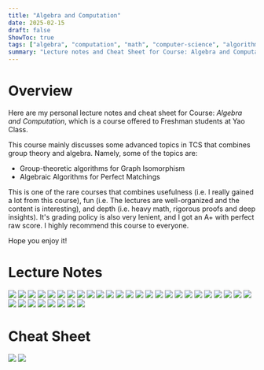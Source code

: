 ```yaml
---
title: "Algebra and Computation"
date: 2025-02-15
draft: false
ShowToc: true
tags: ["algebra", "computation", "math", "computer-science", "algorithm", "group-theory", "category-theory", "abstract-algebra"]
summary: "Lecture notes and Cheat Sheet for Course: Algebra and Computation, which is a course offered to Freshman students at Yao Class. "
---
```

# Overview
Here are my personal lecture notes and cheat sheet for Course: _Algebra and Computation_, which is a course offered to Freshman students at Yao Class. 

This course mainly discusses some advanced topics in TCS that combines group theory and algebra. Namely, some of the topics are:
- Group-theoretic algorithms for Graph Isomorphism
- Algebraic Algorithms for Perfect Matchings

This is one of the rare courses that combines usefulness (i.e. I really gained a lot from this course), fun (i.e. The lectures are well-organized and the content is interesting), and depth (i.e. heavy math, rigorous proofs and deep insights). It's grading policy is also very lenient, and I got an A+ with perfect raw score. I highly recommend this course to everyone.

Hope you enjoy it!

# Lecture Notes

![](../img/AC/1.jpg#center)
![](../img/AC/2.jpg#center)
![](../img/AC/3.jpg#center)
![](../img/AC/4.jpg#center)
![](../img/AC/5.jpg#center)
![](../img/AC/6.jpg#center)
![](../img/AC/7.jpg#center)
![](../img/AC/8.jpg#center)
![](../img/AC/9.jpg#center)
![](../img/AC/10.jpg#center)
![](../img/AC/11.jpg#center)
![](../img/AC/12.jpg#center)
![](../img/AC/13.jpg#center)
![](../img/AC/14.jpg#center)
![](../img/AC/15.jpg#center)
![](../img/AC/16.jpg#center)
![](../img/AC/17.jpg#center)
![](../img/AC/18.jpg#center)
![](../img/AC/19.jpg#center)
![](../img/AC/20.jpg#center)
![](../img/AC/21.jpg#center)
![](../img/AC/22.jpg#center)
![](../img/AC/23.jpg#center)
![](../img/AC/24.jpg#center)
![](../img/AC/25.jpg#center)
![](../img/AC/26.jpg#center)
![](../img/AC/27.jpg#center)
![](../img/AC/28.jpg#center)
![](../img/AC/29.jpg#center)
![](../img/AC/30.jpg#center)
![](../img/AC/31.jpg#center)
![](../img/AC/32.jpg#center)
![](../img/AC/33.jpg#center)
# Cheat Sheet
![](../img/AC/34.jpg#center)
![](../img/AC/35.jpg#center)